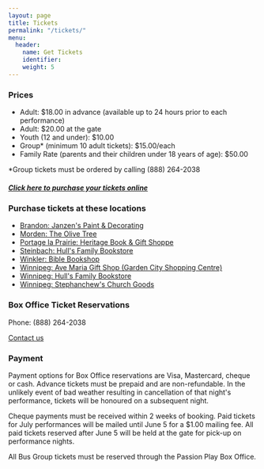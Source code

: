 ```yaml
---
layout: page
title: Tickets
permalink: "/tickets/"
menu:
  header:
    name: Get Tickets
    identifier: 
    weight: 5
---
```

### Prices
- Adult: $18.00 in advance (available up to 24 hours prior to each performance)
- Adult: $20.00 at the gate
- Youth (12 and under): $10.00
- Group* (minimum 10 adult tickets): $15.00/each
- Family Rate (parents and their children under 18 years of age): $50.00

*Group tickets must be ordered by calling (888) 264-2038

##### [Click here to purchase your tickets online](https://oakvalleyproductionsinc.thundertix.com/events)

### Purchase tickets at these locations
- [Brandon: Janzen's Paint & Decorating](http://www.paint4u.ca/)
- [Morden: The Olive Tree](http://mordentourism.com/eat-shop-stay/eat/olive-tree-cafe)
- [Portage la Prairie: Heritage Book & Gift Shoppe](http://www.heritagebook.ca/)
- [Steinbach: Hull's Family Bookstore](http://www.hullsbookstores.com/content.php?intFileID=2)
- [Winkler: Bible Bookshop](http://www.destinationwinkler.com/welcome-to-winkler/business/shopping/winkler-bible-book-shop/)
- [Winnipeg: Ave Maria Gift Shop (Garden City Shopping Centre)](http://store.avemariagiftshop.com/Hours_ep_7.html)
- [Winnipeg: Hull's Family Bookstore](http://www.hullsbookstores.com/content.php?intFileID=2)
- [Winnipeg: Stephanchew's Church Goods](https://www.stephanchew.ca/)

### Box Office Ticket Reservations
Phone: (888) 264-2038

[Contact us](/contact)

### Payment
Payment options for Box Office reservations are Visa, Mastercard, cheque or cash. Advance tickets must be prepaid and are non-refundable. In the unlikely event of bad weather resulting in cancellation of that night's performance, tickets will be honoured on a subsequent night.

Cheque payments must be received within 2 weeks of booking. Paid tickets for July performances will be mailed until June 5 for a $1.00 mailing fee. All paid tickets reserved after June 5 will be held at the gate for pick-up on performance nights.

All Bus Group tickets must be reserved through the Passion Play Box Office.